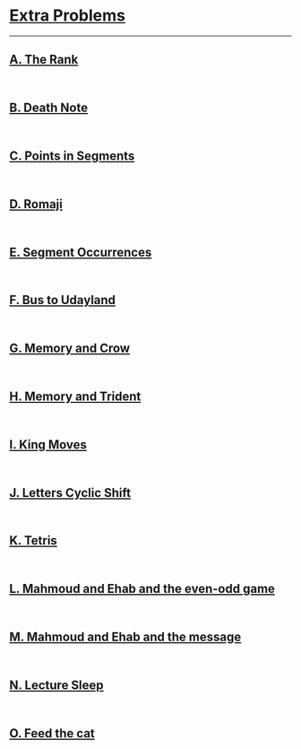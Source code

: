 # [Extra Problems](https://codeforces.com/group/yg7WhsFsAp/contest/355508)
---

## [A. The Rank](https://codeforces.com/group/yg7WhsFsAp/contest/355508/problem/A)
```      ```    
## [B. Death Note](https://codeforces.com/group/yg7WhsFsAp/contest/355508/problem/B)
```      ```    
## [C. Points in Segments](https://codeforces.com/group/yg7WhsFsAp/contest/355508/problem/C)
```      ```    
## [D. Romaji](https://codeforces.com/group/yg7WhsFsAp/contest/355508/problem/D)
```      ```    
## [E. Segment Occurrences](https://codeforces.com/group/yg7WhsFsAp/contest/355508/problem/E)
```      ```    
## [F. Bus to Udayland](https://codeforces.com/group/yg7WhsFsAp/contest/355508/problem/F)
```      ```    
## [G. Memory and Crow](https://codeforces.com/group/yg7WhsFsAp/contest/355508/problem/G)
```      ```    
## [H. Memory and Trident](https://codeforces.com/group/yg7WhsFsAp/contest/355508/problem/H)
```      ```    
## [I. King Moves](https://codeforces.com/group/yg7WhsFsAp/contest/355508/problem/I)
```      ```    
## [J. Letters Cyclic Shift](https://codeforces.com/group/yg7WhsFsAp/contest/355508/problem/J)
```      ```    
## [K. Tetris](https://codeforces.com/group/yg7WhsFsAp/contest/355508/problem/K)
```      ```    
## [L. Mahmoud and Ehab and the even-odd game](https://codeforces.com/group/yg7WhsFsAp/contest/355508/problem/L)
```      ```    
## [M. Mahmoud and Ehab and the message](https://codeforces.com/group/yg7WhsFsAp/contest/355508/problem/M)
```      ```    
## [N. Lecture Sleep](https://codeforces.com/group/yg7WhsFsAp/contest/355508/problem/N)
```      ```    
## [O. Feed the cat](https://codeforces.com/group/yg7WhsFsAp/contest/355508/problem/O)
```      ```    